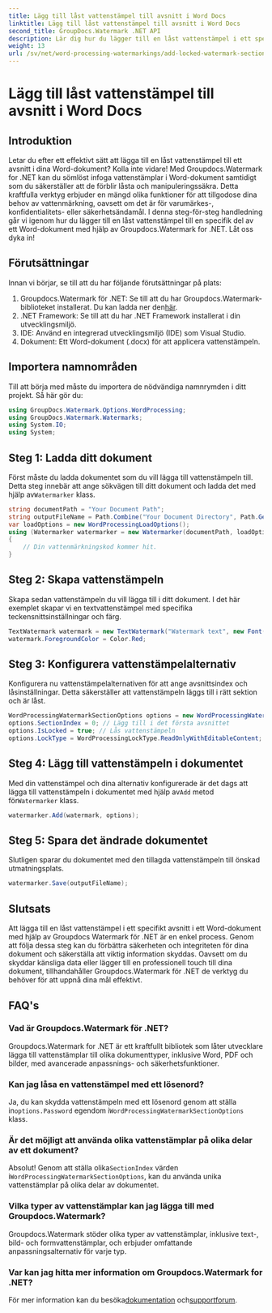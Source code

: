 ```yaml
---
title: Lägg till låst vattenstämpel till avsnitt i Word Docs
linktitle: Lägg till låst vattenstämpel till avsnitt i Word Docs
second_title: GroupDocs.Watermark .NET API
description: Lär dig hur du lägger till en låst vattenstämpel i ett specifikt avsnitt i Word-dokument med hjälp av Groupdocs Watermark for .NET med den här omfattande steg-för-steg-guiden.
weight: 13
url: /sv/net/word-processing-watermarkings/add-locked-watermark-section-word-docs/
---
```


# Lägg till låst vattenstämpel till avsnitt i Word Docs

## Introduktion
Letar du efter ett effektivt sätt att lägga till en låst vattenstämpel till ett avsnitt i dina Word-dokument? Kolla inte vidare! Med Groupdocs.Watermark for .NET kan du sömlöst infoga vattenstämplar i Word-dokument samtidigt som du säkerställer att de förblir låsta och manipuleringssäkra. Detta kraftfulla verktyg erbjuder en mängd olika funktioner för att tillgodose dina behov av vattenmärkning, oavsett om det är för varumärkes-, konfidentialitets- eller säkerhetsändamål. I denna steg-för-steg handledning går vi igenom hur du lägger till en låst vattenstämpel till en specifik del av ett Word-dokument med hjälp av Groupdocs.Watermark for .NET. Låt oss dyka in!
## Förutsättningar
Innan vi börjar, se till att du har följande förutsättningar på plats:
1.  Groupdocs.Watermark för .NET: Se till att du har Groupdocs.Watermark-biblioteket installerat. Du kan ladda ner den[här](https://releases.groupdocs.com/Watermark/net/).
2. .NET Framework: Se till att du har .NET Framework installerat i din utvecklingsmiljö.
3. IDE: Använd en integrerad utvecklingsmiljö (IDE) som Visual Studio.
4. Dokument: Ett Word-dokument (.docx) för att applicera vattenstämpeln.
## Importera namnområden
Till att börja med måste du importera de nödvändiga namnrymden i ditt projekt. Så här gör du:
```csharp
using GroupDocs.Watermark.Options.WordProcessing;
using GroupDocs.Watermark.Watermarks;
using System.IO;
using System;
```
## Steg 1: Ladda ditt dokument
 Först måste du ladda dokumentet som du vill lägga till vattenstämpeln till. Detta steg innebär att ange sökvägen till ditt dokument och ladda det med hjälp av`Watermarker` klass.
```csharp
string documentPath = "Your Document Path";
string outputFileName = Path.Combine("Your Document Directory", Path.GetFileName(documentPath));
var loadOptions = new WordProcessingLoadOptions();
using (Watermarker watermarker = new Watermarker(documentPath, loadOptions))
{
    // Din vattenmärkningskod kommer hit.
}
```
## Steg 2: Skapa vattenstämpeln
Skapa sedan vattenstämpeln du vill lägga till i ditt dokument. I det här exemplet skapar vi en textvattenstämpel med specifika teckensnittsinställningar och färg.
```csharp
TextWatermark watermark = new TextWatermark("Watermark text", new Font("Arial", 19));
watermark.ForegroundColor = Color.Red;
```
## Steg 3: Konfigurera vattenstämpelalternativ
Konfigurera nu vattenstämpelalternativen för att ange avsnittsindex och låsinställningar. Detta säkerställer att vattenstämpeln läggs till i rätt sektion och är låst.
```csharp
WordProcessingWatermarkSectionOptions options = new WordProcessingWatermarkSectionOptions();
options.SectionIndex = 0; // Lägg till i det första avsnittet
options.IsLocked = true; // Lås vattenstämpeln
options.LockType = WordProcessingLockType.ReadOnlyWithEditableContent; // Låstyp
```
## Steg 4: Lägg till vattenstämpeln i dokumentet
 Med din vattenstämpel och dina alternativ konfigurerade är det dags att lägga till vattenstämpeln i dokumentet med hjälp av`Add` metod för`Watermarker` klass.
```csharp
watermarker.Add(watermark, options);
```
## Steg 5: Spara det ändrade dokumentet
Slutligen sparar du dokumentet med den tillagda vattenstämpeln till önskad utmatningsplats.
```csharp
watermarker.Save(outputFileName);
```
## Slutsats
Att lägga till en låst vattenstämpel i ett specifikt avsnitt i ett Word-dokument med hjälp av Groupdocs Watermark för .NET är en enkel process. Genom att följa dessa steg kan du förbättra säkerheten och integriteten för dina dokument och säkerställa att viktig information skyddas. Oavsett om du skyddar känsliga data eller lägger till en professionell touch till dina dokument, tillhandahåller Groupdocs.Watermark för .NET de verktyg du behöver för att uppnå dina mål effektivt.
## FAQ's
### Vad är Groupdocs.Watermark för .NET?
Groupdocs.Watermark for .NET är ett kraftfullt bibliotek som låter utvecklare lägga till vattenstämplar till olika dokumenttyper, inklusive Word, PDF och bilder, med avancerade anpassnings- och säkerhetsfunktioner.
### Kan jag låsa en vattenstämpel med ett lösenord?
 Ja, du kan skydda vattenstämpeln med ett lösenord genom att ställa in`options.Password` egendom i`WordProcessingWatermarkSectionOptions` klass.
### Är det möjligt att använda olika vattenstämplar på olika delar av ett dokument?
 Absolut! Genom att ställa olika`SectionIndex` värden i`WordProcessingWatermarkSectionOptions`, kan du använda unika vattenstämplar på olika delar av dokumentet.
### Vilka typer av vattenstämplar kan jag lägga till med Groupdocs.Watermark?
Groupdocs.Watermark stöder olika typer av vattenstämplar, inklusive text-, bild- och formvattenstämplar, och erbjuder omfattande anpassningsalternativ för varje typ.
### Var kan jag hitta mer information om Groupdocs.Watermark for .NET?
 För mer information kan du besöka[dokumentation](https://tutorials.groupdocs.com/Watermark/net/) och[supportforum](https://forum.groupdocs.com/c/watermark/19).
